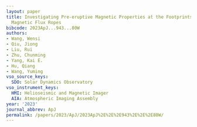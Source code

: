 ```yaml
---
layout: paper
title: Investigating Pre-eruptive Magnetic Properties at the Footprints of Erupting
  Magnetic Flux Ropes
bibcode: 2023ApJ...943...80W
authors:
- Wang, Wensi
- Qiu, Jiong
- Liu, Rui
- Zhu, Chunming
- Yang, Kai E.
- Hu, Qiang
- Wang, Yuming
vso_source_keys:
  SDO: Solar Dynamics Observatory
vso_instrument_keys:
  HMI: Helioseismic and Magnetic Imager
  AIA: Atmospheric Imaging Assembly
year: '2023'
journal_abbrev: ApJ
permalink: /papers/2023/ApJ/2023ApJ%2E%2E%2E943%2E%2E%2E80W/
---
```

